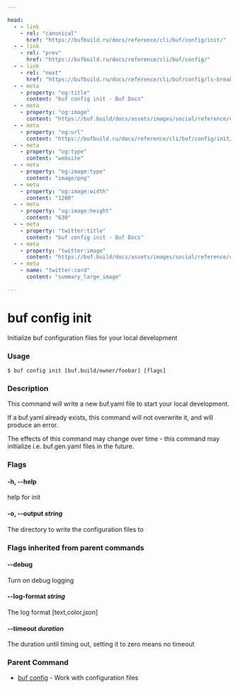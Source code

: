 ```yaml
---

head:
  - - link
    - rel: "canonical"
      href: "https://bufbuild.ru/docs/reference/cli/buf/config/init/"
  - - link
    - rel: "prev"
      href: "https://bufbuild.ru/docs/reference/cli/buf/config/"
  - - link
    - rel: "next"
      href: "https://bufbuild.ru/docs/reference/cli/buf/config/ls-breaking-rules/"
  - - meta
    - property: "og:title"
      content: "buf config init - Buf Docs"
  - - meta
    - property: "og:image"
      content: "https://buf.build/docs/assets/images/social/reference/cli/buf/config/init.png"
  - - meta
    - property: "og:url"
      content: "https://bufbuild.ru/docs/reference/cli/buf/config/init/"
  - - meta
    - property: "og:type"
      content: "website"
  - - meta
    - property: "og:image:type"
      content: "image/png"
  - - meta
    - property: "og:image:width"
      content: "1200"
  - - meta
    - property: "og:image:height"
      content: "630"
  - - meta
    - property: "twitter:title"
      content: "buf config init - Buf Docs"
  - - meta
    - property: "twitter:image"
      content: "https://buf.build/docs/assets/images/social/reference/cli/buf/config/init.png"
  - - meta
    - name: "twitter:card"
      content: "summary_large_image"

---
```


# buf config init

Initialize buf configuration files for your local development

### Usage

```console
$ buf config init [buf.build/owner/foobar] [flags]
```

### Description

This command will write a new buf.yaml file to start your local development.

If a buf.yaml already exists, this command will not overwrite it, and will produce an error.

The effects of this command may change over time - this command may initialize i.e. buf.gen.yaml files in the future.

### Flags

#### \-h, --help

help for init

#### \-o, --output _string_

The directory to write the configuration files to

### Flags inherited from parent commands

#### \--debug

Turn on debug logging

#### \--log-format _string_

The log format \[text,color,json\]

#### \--timeout _duration_

The duration until timing out, setting it to zero means no timeout

### Parent Command

- [buf config](../) - Work with configuration files
